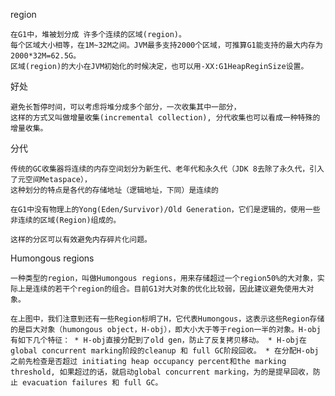 
region

    在G1中，堆被划分成 许多个连续的区域(region)。
    每个区域大小相等，在1M~32M之间。JVM最多支持2000个区域，可推算G1能支持的最大内存为2000*32M=62.5G。
    区域(region)的大小在JVM初始化的时候决定，也可以用-XX:G1HeapReginSize设置。

好处

    避免长暂停时间，可以考虑将堆分成多个部分，一次收集其中一部分，
    这样的方式又叫做增量收集(incremental collection), 分代收集也可以看成一种特殊的增量收集。
    


分代

    传统的GC收集器将连续的内存空间划分为新生代、老年代和永久代（JDK 8去除了永久代，引入了元空间Metaspace），
    这种划分的特点是各代的存储地址（逻辑地址，下同）是连续的

    在G1中没有物理上的Yong(Eden/Survivor)/Old Generation，它们是逻辑的，使用一些非连续的区域(Region)组成的。
    
    这样的分区可以有效避免内存碎片化问题。


Humongous regions

    一种类型的region，叫做Humongous regions，用来存储超过一个region50%的大对象，实际上是连续的若干个region的组合。目前G1对大对象的优化比较弱，因此建议避免使用大对象。

    在上图中，我们注意到还有一些Region标明了H，它代表Humongous，这表示这些Region存储的是巨大对象（humongous object，H-obj），即大小大于等于region一半的对象。H-obj有如下几个特征： * H-obj直接分配到了old gen，防止了反复拷贝移动。 * H-obj在global concurrent marking阶段的cleanup 和 full GC阶段回收。 * 在分配H-obj之前先检查是否超过 initiating heap occupancy percent和the marking threshold, 如果超过的话，就启动global concurrent marking，为的是提早回收，防止 evacuation failures 和 full GC。



